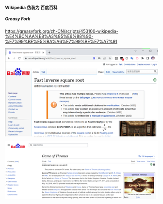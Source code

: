 #### Wikipedia 伪装为 百度百科

##### Greasy Fork

https://greasyfork.org/zh-CN/scripts/453100-wikipedia-%E4%BC%AA%E8%A3%85%E6%88%90-%E7%99%BE%E5%BA%A6%E7%99%BE%E7%A7%91

![](./show1.png)

![](./show2.png)
